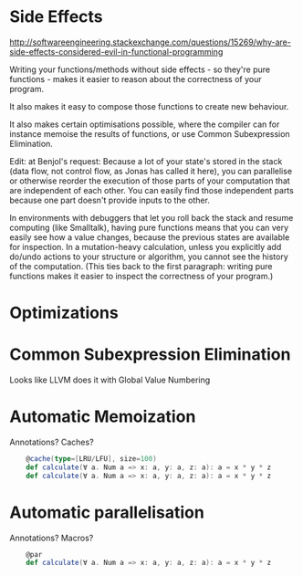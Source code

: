 Side Effects
=====

http://softwareengineering.stackexchange.com/questions/15269/why-are-side-effects-considered-evil-in-functional-programming

Writing your functions/methods without side effects - so they're pure functions - 
makes it easier to reason about the correctness of your program.

It also makes it easy to compose those functions to create new behaviour.

It also makes certain optimisations possible, 
where the compiler can for instance memoise the results of functions, or use Common Subexpression Elimination.

Edit: at Benjol's request: 
Because a lot of your state's stored in the stack 
(data flow, not control flow, as Jonas has called it here), 
you can parallelise or otherwise reorder the execution of those parts of your computation 
that are independent of each other. 
You can easily find those independent parts because one part doesn't provide inputs to the other.

In environments with debuggers that let you roll back the stack and resume computing (like Smalltalk),
having pure functions means that you can very easily see how a value changes, 
because the previous states are available for inspection. 
In a mutation-heavy calculation, unless you explicitly add do/undo actions to your structure or algorithm, 
you cannot see the history of the computation. 
(This ties back to the first paragraph: writing pure functions makes it easier to inspect the correctness of your program.)


Optimizations
====
# Common Subexpression Elimination

Looks like LLVM does it with Global Value Numbering

# Automatic Memoization
  
Annotations? Caches?

```scala
    @cache(type=[LRU/LFU], size=100)
    def calculate(∀ a. Num a => x: a, y: a, z: a): a = x * y * z  
    def calculate(∀ a. Num a => x: a, y: a, z: a): a = x * y * z  
```

# Automatic parallelisation

Annotations? Macros?

```scala
    @par
    def calculate(∀ a. Num a => x: a, y: a, z: a): a = x * y * z  
```